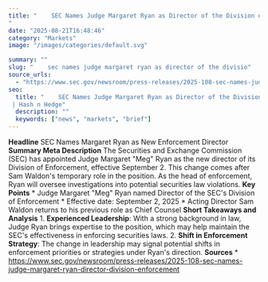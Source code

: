 ```yaml
---
title: "    SEC Names Judge Margaret Ryan as Director of the Division of Enforcement
"
date: "2025-08-21T16:48:46"
category: "Markets"image: "/images/categories/default.svg"

summary: ""
slug: "    sec names judge margaret ryan as director of the divisio"
source_urls:
  - "https://www.sec.gov/newsroom/press-releases/2025-108-sec-names-judge-margaret-ryan-director-division-enforcement"
seo:
  title: "    SEC Names Judge Margaret Ryan as Director of the Division of Enforcement
 | Hash n Hedge"
  description: ""
  keywords: ["news", "markets", "brief"]
---
```

**Headline** SEC Names Margaret Ryan as New Enforcement Director  **Summary Meta Description** The Securities and Exchange Commission (SEC) has appointed Judge Margaret "Meg" Ryan as the new director of its Division of Enforcement, effective September 2. This change comes after Sam Waldon's temporary role in the position. As the head of enforcement, Ryan will oversee investigations into potential securities law violations.  **Key Points**  * Judge Margaret "Meg" Ryan named Director of the SEC's Division of Enforcement * Effective date: September 2, 2025 * Acting Director Sam Waldon returns to his previous role as Chief Counsel  **Short Takeaways and Analysis**  1. **Experienced Leadership**: With a strong background in law, Judge Ryan brings expertise to the position, which may help maintain the SEC's effectiveness in enforcing securities laws. 2. **Shift in Enforcement Strategy**: The change in leadership may signal potential shifts in enforcement priorities or strategies under Ryan's direction.  **Sources** * https://www.sec.gov/newsroom/press-releases/2025-108-sec-names-judge-margaret-ryan-director-division-enforcement 

